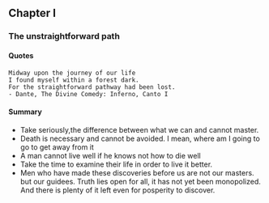 ## Chapter I

### The unstraightforward path

#### Quotes

	Midway upon the journey of our life
	I found myself within a forest dark.
	For the straightforward pathway had been lost.
	- Dante, The Divine Comedy: Inferno, Canto I

#### Summary

- Take seriously,the difference between what we can and cannot master.
- Death is necessary and cannot be avoided. I mean, where am I going to go to get away from it
- A man cannot live well if he knows not how to die well
- Take the time to examine their life in order to live it better.
- Men who have made these discoveries before us are not our masters. but our guidees. Truth lies open for all, it has not yet
been monopolized. And there is plenty of it left even for posperity to discover.
